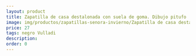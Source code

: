 ```yaml
---
layout: product
title: Zapatilla de casa destalonada con suela de goma. Dibujo pitufo
image: img/productos/zapatillas-senora-invierno/Zapatilla de casa destalonada con suela de goma. Dibujo pitufo=27=negro Vulladi.webp
price: 27
tags: negro Vulladi
description: 
order: 0
---
```


